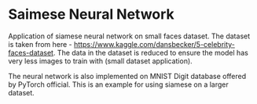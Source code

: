 # Saimese Neural Network

Application of siamese neural network on small faces dataset.
The dataset is taken from here - https://www.kaggle.com/dansbecker/5-celebrity-faces-dataset.
The data in the dataset is reduced to ensure the model has very less images to train with (small dataset application).

The neural network is also implemented on MNIST Digit database offered by PyTorch official. This is an example for using siamese on a larger dataset.

